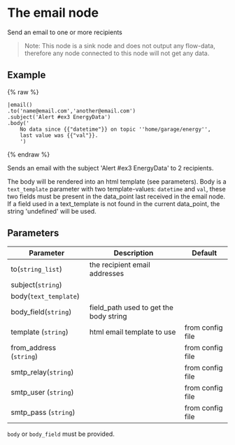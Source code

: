 The email node
=====================

Send an email to one or more recipients

> Note: This node is a sink node and does not output any flow-data, therefore any node connected to this node will not get any data.

Example
-------

{% raw %}
```dfs  
|email()
.to('name@email.com','another@email.com')
.subject('Alert #ex3 EnergyData')
.body('
    No data since {{"datetime"}} on topic ''home/garage/energy'', 
    last value was {{"val"}}. 
    ')
```

{% endraw %}

Sends an email with the subject 'Alert #ex3 EnergyData' to 2 recipients.

The body will be rendered into an html template (see parameters).
Body is a `text_template` parameter with two template-values: `datetime` and `val`, these two fields must be present
in the data_point last received in the email node. 
If a field used in a text_template is not found in the current data_point, the string 'undefined' will be used.     


Parameters
----------

| Parameter               | Description                            | Default          |
|-------------------------|----------------------------------------|------------------|
| to(`string_list`)       | the recipient email addresses          |                  |
| subject(`string`)       |                                        |                  |
| body(`text_template`)   |                                        |                  |
| body_field(`string`)    | field_path used to get the body string |                  |
| template (`string`)     | html email template to use             | from config file |
| from_address (`string`) |                                        | from config file |
| smtp_relay(`string`)    |                                        | from config file |
| smtp_user (`string`)    |                                        | from config file |
| smtp_pass (`string`)    |                                        | from config file |

`body` or `body_field` must be provided.